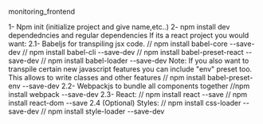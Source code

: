 monitoring_frontend

 1- Npm init (initialize project and give name,etc..)
 2- npm install dev dependedncies and regular dependencies
    If its a react project you would want:
        2.1- Babeljs for transpiling jsx code.
            // npm install babel-core --save-dev
            // npm install babel-cli --save-dev
            // npm install babel-preset-react --save-dev
            // npm install babel-loader --save-dev
        Note: If you also want to transpile certain new javascript features you can include "env" preset too. This allows to write classes and other features
            // npm install babel-preset-env --save-dev
        2.2- Webpackjs to bundle all components together
            //npm install webpack --save-dev
        2.3- React:
            // npm install react --save
            // npm install react-dom --save
        2.4 (Optional) Styles:
            // npm install css-loader --save-dev
            // npm install style-loader --save-dev
